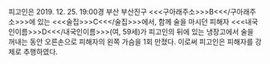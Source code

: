 피고인은 2019. 12. 25. 19:00경 부산 부산진구 <<<구아래주소>>>B<<</구아래주소>>>에 있는 <<<술집>>>C<<</술집>>>에서, 함께 술을 마시던 피해자 <<<내국인이름>>>D<<</내국인이름>>>(여, 59세)가 피고인의 뒤에 있는 냉장고에서 술을 꺼내는 동안 오른손으로 피해자의 왼쪽 가슴을 1회 만졌다.
이로써 피고인은 피해자를 강제로 추행하였다.
